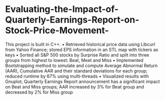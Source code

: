 # Evaluating-the-Impact-of-Quarterly-Earnings-Report-on-Stock-Price-Movement-

This project is built in C++.
•	Retrieved historical price data using Libcurl from Yahoo Finance; stored EPS information in an STL map with tickers as keys
•	Sorted all S&P 500 stocks by Surprise Ratio and split into three groups from highest to lowest: Beat, Meet and Miss
•	Implemented Bootstrapping method to simulate and compute Average Abnormal Return (AAR), Cumulative AAR and their standard deviations for each group; reduced runtime by 67% using multi-threads
•	Visualized results with Gnuplot; Quarterly Earnings Report announcement has a significant impact on Beat and Miss groups; AAR increased by 3% for Beat group and decreased by 2% for Miss group
